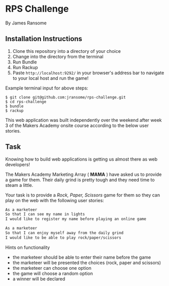 # RPS Challenge

By James Ransome

Installation Instructions
-------

1. Clone this repository into a directory of your choice
2. Change into the directory from the terminal
3. Run Bundle
4. Run Rackup
5. Paste `http://localhost:9292/` in your browser's address bar to navigate to your local host and run the game!

Example terminal input for above steps:

```
$ git clone git@github.com:jransome/rps-challenge.git
$ cd rps-challenge
$ bundle
$ rackup
```

This web application was built independently over the weekend after week 3 of the Makers Academy onsite course according to the below user stories.

Task
----

Knowing how to build web applications is getting us almost there as web developers!

The Makers Academy Marketing Array ( **MAMA** ) have asked us to provide a game for them. Their daily grind is pretty tough and they need time to steam a little.

Your task is to provide a _Rock, Paper, Scissors_ game for them so they can play on the web with the following user stories:

```sh
As a marketeer
So that I can see my name in lights
I would like to register my name before playing an online game

As a marketeer
So that I can enjoy myself away from the daily grind
I would like to be able to play rock/paper/scissors
```

Hints on functionality

- the marketeer should be able to enter their name before the game
- the marketeer will be presented the choices (rock, paper and scissors)
- the marketeer can choose one option
- the game will choose a random option
- a winner will be declared
